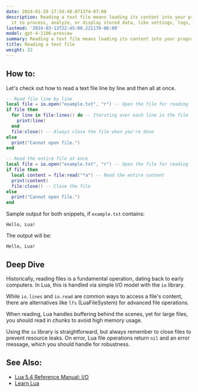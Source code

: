 ```yaml
---
date: 2024-01-20 17:54:48.071374-07:00
description: Reading a text file means loading its content into your program. We do
  it to process, analyze, or display stored data, like settings, logs, or user input.
lastmod: '2024-03-13T22:45:00.221170-06:00'
model: gpt-4-1106-preview
summary: Reading a text file means loading its content into your program.
title: Reading a text file
weight: 22
---
```


## How to:
Let's check out how to read a text file line by line and then all at once.

```Lua
-- Read file line by line
local file = io.open("example.txt", "r") -- Open the file for reading
if file then
  for line in file:lines() do -- Iterating over each line in the file
    print(line)
  end
  file:close() -- Always close the file when you're done
else
  print("Cannot open file.")
end

-- Read the entire file at once
local file = io.open("example.txt", "r") -- Open the file for reading
if file then
  local content = file:read("*a") -- Read the entire content
  print(content)
  file:close() -- Close the file
else
  print("Cannot open file.")
end
```

Sample output for both snippets, if `example.txt` contains:
```
Hello, Lua!
```

The output will be:
```
Hello, Lua!
```

## Deep Dive
Historically, reading files is a fundamental operation, dating back to early computers. In Lua, this is handled via simple I/O model with the `io` library.

While `io.lines` and `io.read` are common ways to access a file's content, there are alternatives like `lfs` (LuaFileSystem) for advanced file operations.

When reading, Lua handles buffering behind the scenes, yet for large files, you should read in chunks to avoid high memory usage. 

Using the `io` library is straightforward, but always remember to close files to prevent resource leaks. On error, Lua file operations return `nil` and an error message, which you should handle for robustness.

## See Also:
- [Lua 5.4 Reference Manual: I/O](https://www.lua.org/manual/5.4/manual.html#6.8)
- [Learn Lua](https://learnxinyminutes.com/docs/lua/)

